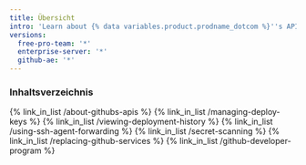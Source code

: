```yaml
---
title: Übersicht
intro: 'Learn about {% data variables.product.prodname_dotcom %}''s APIs{% if enterpriseServerVersions contains currentVersion or currentVersion == "github-ae@latest" %} and secure your deployments.{% else %}, secure your deployments, and join {% data variables.product.prodname_dotcom %}''s Developer Program.{% endif %}'
versions:
  free-pro-team: '*'
  enterprise-server: '*'
  github-ae: '*'
---
```


### Inhaltsverzeichnis

{% link_in_list /about-githubs-apis %}
{% link_in_list /managing-deploy-keys %}
{% link_in_list /viewing-deployment-history %}
{% link_in_list /using-ssh-agent-forwarding %}
{% link_in_list /secret-scanning %}
{% link_in_list /replacing-github-services %}
{% link_in_list /github-developer-program %}
